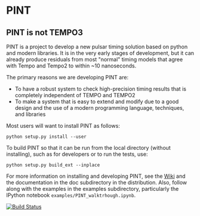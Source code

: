 PINT
====

## PINT is not TEMPO3

PINT is a project to develop a new pulsar timing solution based on
python and modern libraries.  It is in the very early stages of
development, but it can already produce residuals from most "normal"
timing models that agree with Tempo and Tempo2 to within ~10
nanoseconds.

The primary reasons we are developing PINT are:
  - To have a robust system to check high-precision timing results that is completely independent of TEMPO and TEMPO2
  - To make a system that is easy to extend and modify due to a good design and the use of a modern programming language, techniques, and libraries

Most users will want to install PINT as follows:
```
python setup.py install --user
```

To build PINT so that it can be run from the local directory (without installing),
such as for developers or to run the tests, use:
```
python setup.py build_ext --inplace
```

For more information on installing and developing PINT, see the
[Wiki](https://github.com/nanograv/PINT/wiki) and the documentation in the
doc subdirectory in the distribution.  Also, follow along with the examples
in the examples subdirectory, particularly the IPython notebook `examples/PINT_walktrhough.ipynb`.

[![Build Status](https://travis-ci.org/nanograv/PINT.svg?branch=master)](https://travis-ci.org/nanograv/PINT)

